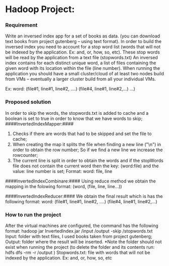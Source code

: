 # Hadoop Project: 
### Requirement ###
Write an inversed index app for a set of books as data. (you can download text books from project gutenberg – using text format). 
In order to build the inversed index you need to account for a stop word list (words that will not be indexed by the application. Ex: and, or, how, so, etc). These stop words will be read by the application from a text file (stopwords.txt)
An inversed index contains for each distinct unique word, a list of files containing the given word with its location within the file (line number). 
When running the application you should have a small cluster/cloud of at least two nodes build from VMs – eventually a larger cluster build from all your individual VMs.

Ex: word: (file#1, line#1, line#2, ….) (file#4, line#1, line#2,…) …)

### Proposed solution ###

In order to skip the words, the stopwords.txt is added to cache and a boolean is set to true in order to know that we have words to skip;
####InvertedIndexMapper:####
1. Checks if there are words that had to be skipped and set the file to cache;
2. When creating the map it splits the file when finding a new line ("\n") in order to obtain the row number;
So if we find a new line we increase the rowcounter;
3. The current line is split in order to obtain the words and if the stopWords file does not contain the current word then the key: (word:file) and the value: line number is set;
Format: word: file, line

####InvertedIndexCombinare:####
Using reduce method we obtain the mapping in the folowing format: (word, (file, line, line...))

####InvertedIndexReducer:####
We obtain the final result which is has the following format: word: (file#1, line#1, line#2, ….) (file#4, line#1, line#2,…)


### How to run the project ###
After the virtual machines are configured, the command has the following format: hadoop jar InvertedIndex.jar /input /output -skip /stopwords.txt
Input: folder with text files, I used books taken from project gutenberg;
Output: folder where the result will be inserted. 
*Note the folder should not exist when running the project (to delete the folder and its contents run: hdfs dfs -rm -r /output )
Stopwords.txt: file with words that will not be indexed by the application. Ex: and, or, how, so, etc








